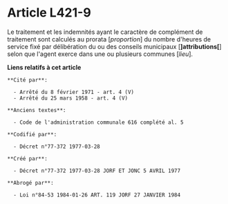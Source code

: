 # Article L421-9

Le traitement et les indemnités ayant le caractère de complément de traitement sont calculés au prorata [*proportion*] du
nombre d'heures de service fixé par délibération du ou des conseils municipaux [**]attributions[**] selon que l'agent exerce
dans une ou plusieurs communes [*lieu*].

**Liens relatifs à cet article**

	**Cité par**:

	  - Arrêté du 8 février 1971 - art. 4 (V)
	  - Arrêté du 25 mars 1958 - art. 4 (V)

	**Anciens textes**:

	  - Code de l'administration communale 616 complété al. 5

	**Codifié par**:

	  - Décret n°77-372 1977-03-28

	**Créé par**:

	  - Décret n°77-372 1977-03-28 JORF ET JONC 5 AVRIL 1977

	**Abrogé par**:

	  - Loi n°84-53 1984-01-26 ART. 119 JORF 27 JANVIER 1984
